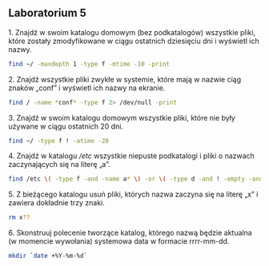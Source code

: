 ## Laboratorium 5

1\. Znajdź w swoim katalogu domowym (bez podkatalogów) wszystkie pliki, które zostały zmodyfikowane w ciągu ostatnich dziesięciu dni i wyświetl ich nazwy.

```sh
find ~/ -maxdepth 1 -type f -mtime -10 -print
```

2\. Znajdź wszystkie pliki zwykłe w systemie, które mają w nazwie ciąg znaków „conf” i wyświetl ich nazwy na ekranie.

```sh
find / -name *conf* -type f 2> /dev/null -print
```

3\. Znajdź w swoim katalogu domowym wszystkie pliki, które nie były używane w ciągu ostatnich 20 dni.

```sh
find ~/ -type f ! -atime -20 
```

4\. Znajdź w katalogu */etc* wszystkie niepuste podkatalogi i pliki o nazwach zaczynających się na literę „a”.

```sh
find /etc \( -type f -and -name a* \) -or \( -type d -and ! -empty -and -name a* \) 2> /dev/null
```

5\. Z bieżącego katalogu usuń pliki, których nazwa zaczyna się na literę „x” i zawiera dokładnie trzy znaki.

```sh
rm x??
```

6\. Skonstruuj polecenie tworzące katalog, którego nazwą będzie aktualna (w momencie wywołania) systemowa data w formacie rrrr-mm-dd.

```sh
mkdir `date +%Y-%m-%d`
```
